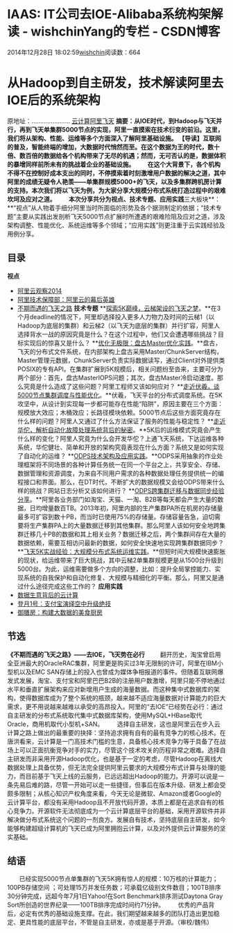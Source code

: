 # IAAS: IT公司去IOE-Alibaba系统构架解读 - wishchinYang的专栏 - CSDN博客
2014年12月28日 18:02:59[wishchin](https://me.csdn.net/wishchin)阅读数：664
# 从Hadoop到自主研发，技术解读阿里去IOE后的系统架构
原地址：......................
[云计算](http://www.csdn.net/tag/%E4%BA%91%E8%AE%A1%E7%AE%97/news)[阿里](http://www.csdn.net/tag/%E9%98%BF%E9%87%8C/news)[飞天](http://www.csdn.net/tag/%E9%A3%9E%E5%A4%A9/news)
**摘要：**从IOE时代，到Hadoop与飞天并行，再到飞天单集群5000节点的实现，阿里一直摸索在技术衍变的前沿。这里，我们将从架构、性能、运维等多个方面深入了解阿里基础设施。
【导读】互联网的普及，智能终端的增加，大数据时代悄然而至。在这个数据为王的时代，数十倍、数百倍的数据给各个机构带来了无尽的机遇；然而，无可否认的是，数据体积的暴增同样前所未有的挑战着企业的基础设施。
        在这个大背景下，各个机构不得不在控制好成本支出的同时，不停摸索着时刻激增用户数据的解决之道，其中阿里的成绩无疑令人艳羡——单集群规模5000+的飞天，以及多集群跨机房计算的支持。本次我们将以飞天为例，为大家分享大规模分布式系统打造过程中的艰难坎坷及应对之道。
        本次分享共分为**视点、技术专题、应用实践**三大板块**：**“视点”从人物着手细分阿里当时所面临的形势及各个据测制定的依据；“技术专题”主要从实践出发剖析飞天5000节点扩展时所遭遇的艰难险阻及应对之道，涉及架构调整、性能优化、系统运维等多个领域；“应用实践”则更注重于云实践经验及用例分享。
## **目录**
**视点**
- [阿里云观察2014](http://www.csdn.net/article/2014-10-10/2822024)
- [阿里技术保障部：阿里云的幕后英雄](http://www.csdn.net/article/a/2014-09-27/15820215)
- [不期而遇的飞天之路](http://www.csdn.net/article/a/2014-09-27/15820216)
**技术专题**
**[探索5K巅峰，云梯架设的飞天之梦](http://www.csdn.net/article/a/2014-09-27/15820217)。**在3个月deadline的情况下，阿里却选择投入更多人力物力及时间的云梯1（以Hadoop为底层的集群）和云梯2（以飞天为底层的集群）并行扩容，阿里人选择背水一战的原因究竟是什么？在这个过程中，他们又会遭遇哪些挑战？目标实现后的惊喜又是什么？
**[优化无极限：盘古Master优化实践](http://www.csdn.net/article/2014-10-21/2822201)。**盘古，飞天的分布式文件系统，在内部架构上盘古采用Master/ChunkServer结构，Master管理元数据，ChunkServer负责实际数据读写，通过Client对外提供类POSIX的专有API。在集群扩展到5K规模后，相关问题纷至沓来，主要可分为两个部分：首先，盘古MasterIOPS问题；其次，盘古Master冷启动速度。那么究竟是什么造成了这些问题？阿里工程师又该如何应对？
**[走近伏羲，谈5000节点集群调度与性能优化](http://www.csdn.net/article/a/2014-09-27/15820219)。**伏羲，飞天平台的分布式调度系统。在5K攻坚中，从设计到实现每一步都可能存在性能“陷阱”，原因主要在三个方面：规模放大效应；木桶效应；长路径模块依赖。5000节点后这些方面究竟存在什么样的问题？阿里人又通过了什么方法保证了服务的性能与稳定性？
**[走近华佗，解析自动化故障处理系统背后的秘密](http://www.csdn.net/article/2014-10-14/2822089)。**5K后的运维模式究竟会产生什么样的变化？阿里人究竟为什么会开发华佗？上通飞天系统，下达运维各种系统，华佗健壮、简单和开放的架构究竟表现在什么方面？系统又是如何实现了自动化的运维？
**[ODPS技术架构及应用实践](http://www.csdn.net/article/2014-10-20/2822184)。**ODPS采用抽象的作业处理框架将不同场景的各种计算任务统一在同一个平台之上，共享安全、存储、数据管理和资源调度，为来自不同用户需求的各种数据处理任务提供统一的编程接口和界面。那么，在DT时代，不断扩大的数据规模又会给ODPS带来什么样的挑战？网站日志分析又该如何进行？
**[ODPS跨集群迁移与数据同步经验分享](http://www.csdn.net/article/a/2014-09-27/15820222)。**阿里各业务部门如淘宝、天猫、一淘、B2B等每天都会产生大量的数据，日均增量数百TB。2013年初，阿里内部的生产集群PA所在机房的存储量最多可扩容到数十PB，而当时已使用75%的存储量。存储容量告急，迫切需要将生产集群PA上的大量数据迁移到其他集群。那么阿里人该如何安全地跨集群迁移几十PB的数据和其上相关业务？数据迁移之后，两个集群间存在大量的数据依赖，需要互相访问最新的数据，如何安全快速地实现跨集群数据同步？
**[飞天5K实战经验：大规模分布式系统运维实践](http://www.csdn.net/article/2014-10-13/2822060)。**但短时间大规模快速膨胀的现状，给运维带来了巨大挑战，其中云梯2单集群规模更是从1500台升级到5000台。为此，运维需要做多个方向的调整，比如：提升全局掌控能力、实现系统的自我保护和自动化修复、大规模与精细化的平衡。那么，阿里又是通过什么途径完成这些工作的？
**应用实践**
- [数据生意背后的云计算](http://www.csdn.net/article/2014-10-10/2822031)
- [登月1号：支付宝演绎空中升级绝技](http://www.csdn.net/article/a/2014-09-27/15820225)
- [御膳房：构建大数据的美食厨房](http://www.csdn.net/article/a/2014-09-27/15820226)
## **节选**
**《不期而遇的飞天之路》——去IOE，飞天势在必行**
        翻开历史，淘宝曾启用全亚洲最大的OracleRAC集群，阿里更是购买过3年无限制的许可，阿里在IBM小型机以及EMC SAN存储上的投入也曾成为媒体争相报道的事件。但随着互联网爆发式发展，淘宝、支付宝和阿里巴巴B2B的注册用户数激增，阿里只能不停地通过水平和垂直扩展架构来应对新增用户生成的海量数据。而这种集中式数据库的架构，使得数据库成为了整个系统的瓶颈，越来越不适应海量数据对计算能力的巨大需求，更不用说越来越难以承受的高昂投入。阿里的“去IOE”已经势在必行：通过自主研发的分布式系统取代集中式数据库架构，使用MySQL+HBase取代Oracle，商用机取代小型机+SAN。
       选择自主研发，这也是阿里云在步入云计算之路上做出的最重要的抉择：坚持追求拥有自有的最有竞争力的核心技术。在唐洪看来，云计算是一门高技术门槛的生意，具备核心技术竞争力等于具备了在战场上可以正面抗衡竞争对手的实力，尽管这个技术攻关的历程非常之艰难。选择自主研发而非采用开源Hadoop优化，也是基于一定的考虑，尽管Hadoop在离线大数据处理上具备优势，但无法完全提供阿里云要求的大规模分布式计算与处理的能力，而目前基于飞天上线的云服务，已远远超出Hadoop的能力。开源可以说是一条先易后难的路，尽管一开始可以走一些捷径，但事后在版本升级、研发上都会受颇多限制；从核心知识产权角度来看，今天无论是微软、Amazon或者Google的云计算平台，都没有采用Hadoop且不开放代码开源，本质上都是在追求自有的核心竞争力。开源软件无法彻底成为一个云计算底层平台的基础，采用开源软件并非解决做分布式系统这个问题的一剂良方。发展自有技术，坚持底层自主研发，如今能够构建超级计算机的飞天已成为阿里拥抱云计算，以及对外提供云计算服务的坚实基础。
## 结语
       已经实现5000节点单集群的飞天5K拥有惊人的规模：10万核的计算能力；100PB存储空间 ；可处理15万并发任务数；可承载亿级别文件数目；100TB排序30分钟完成，远超今年7月1日Yahoo!在Sort Benchmark排序测试Daytona Gray Sort所创造的世界纪录——100TB排序完成时间约71分钟。
       优秀的产品背后，必定有优秀的基础设施支撑。在此，我们期望越来越多的团队打造出更加稳定、更具性能的底层平台，不管是自主研发，亦或是基于开源。（审校/魏伟）
